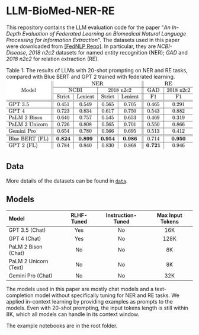 # LLM-BioMed-NER-RE


This repository contains the LLM evaluation code for the paper "*An In-Depth Evaluation of Federated Learning on Biomedical Natural Language Processing for Information Extraction*". The datasets used in this paper were downloaded from [[FedNLP Repo]](https://github.com/PL97/FedNLP). In particular, they are *NCBI-Disease*, *2018 n2c2* datasets for named entity recognition (NER); *GAD* and *2018 n2c2* for relation extraction (RE). 

Table 1: The results of LLMs with 20-shot prompting on NER and RE tasks, compared with Blue BERT and GPT 2 trained with federated learning. 
![Results](figures/results.png)

## Data
More details of the datasets can be found in [`data`](data).

## Models
| **Model** | **RLHF-Tuned** | **Instruction-Tuned**| **Max Input Tokens** | 
| :--- | :---: | :---: | :---: |
| GPT 3.5 (Chat) | Yes | No |16K |
| GPT 4 (Chat) | Yes | No |128K |
| PaLM 2 Bison (Chat) | No | No |8K |
| PaLM 2 Unicorn (Text) | No | No| 8K |
| Gemini Pro (Chat) | No | No |32K |

The models used in this paper are mostly chat models and a text-completion model without specifically tuning for NER and RE tasks. We applied in-context learning by providing examples as prompts to the models. Even with 20-shot prompting, the input tokens length is still within 8K, which all models can handle in its context window. 

The example notebooks are in the root folder.